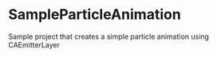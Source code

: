 SampleParticleAnimation
=======================

Sample project that creates a simple particle animation using CAEmitterLayer
